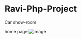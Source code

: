 # Ravi-Php-Project
Car show-room

home page
![image](https://github.com/user-attachments/assets/9e413a6e-4dfa-46f0-89ad-3cfefdfcb524)
